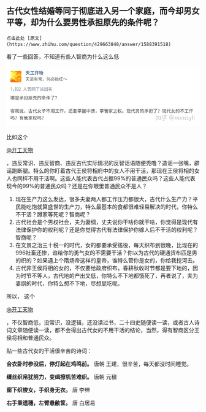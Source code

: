 ## 古代女性结婚等同于彻底进入另一个家庭，而今却男女平等，却为什么要男性承担原先的条件呢？

```
点击此处 [原文](https://www.zhihu.com/question/429663848/answer/1588391518)
```

看了一些回答，不知道有些人智商为什么这么低

![img](./古代女性结婚等同于.assets/v2-01b731d1a2a0fb9f676ae28429c10df9_r.jpg)

比如这个 

[@开工天物](https://www.zhihu.com/people/1d2de8f5f946353954d78038abeb57e0)

 ，违反常识、违反智商、违反古代实际情况的反智话语随便秃噜？造谣一张嘴，辟谣跑断腿。特么的你盯着古代王侯将相府中的女人不用干活，那现在王侯将相的女人也同样不用干活啊。这些人能代表古代占据99%的普通民众吗？这些人能代表现今的99%的普通民众吗？还是在你眼里普通民众不是人？



1. 现在生产力这么发达，很多夫妻两人都工作压力都很大，古代什么生产力？平民能吃饱就算盛世的生产力，特么最基本的食都很难轻易解决的时代，你特么不干活？蹲家等死呢？智商呢？
2. 古代社会是个男权社会，夫为妻纲，丈夫说你干啥你就干啥，你觉得是现代有法律保护你的权利呢？还是你觉得古代有法律保护你嫁人后不干活的权利呢？智商呢？
3. 在文景之治三十税一的时代，女的都要承受徭役，每天织布到很晚，比现在的996社畜还惨，谁给你的勇气女的不需要干活？你以为古代的硬通货布匹是男的织的？如果遇上个隋炀帝这样的皇帝，谁特么管你是女的，你给我挖河去。
4. 古代非王侯将相的女的，不仅要给政府织布，春耕秋收时节都是要下地的，因为时节不等人，古代地的产出又低，你特么不下地都饿死了，再者说了，夫为妻纲的时代，你特么想不下地，尽想屁吃呢。

所以， 这个

[@开工天物](https://www.zhihu.com/people/1d2de8f5f946353954d78038abeb57e0)

，不仅智商低，没常识，没逻辑，还没读过书，二十四史随便读一读，或者古人诗词文章随便读一读，都不会得出古代女的不用干活的结论，当然，得有智商区分王侯将相和普通民众。



贴一些古代女的干活很辛苦的诗词：

**合衣卧时参没后，停灯起在鸡鸣前。** 唐朝 王建，很辛苦，每天都没时间睡觉。

**缫丝织帛犹努力，变缉撩机苦难织。** 唐朝 元稹

**窗下织梭女，手织身无衣。** 唐 李绅

**右手秉遗穗，左臂悬敝筐。** 唐 白居易